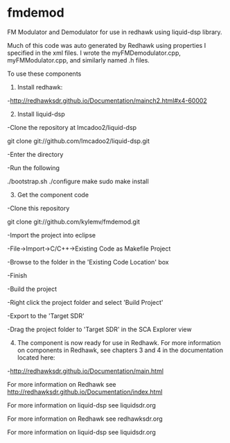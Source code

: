 # fmdemod
FM Modulator and Demodulator for use in redhawk using liquid-dsp library.  

Much of this code was auto generated by Redhawk using properties I specified in the xml files. I wrote the myFMDemodulator.cpp, myFMModulator.cpp, and similarly named .h files.

To use these components

1) Install redhawk:

-http://redhawksdr.github.io/Documentation/mainch2.html#x4-60002

2) Install liquid-dsp

-Clone the repository at lmcadoo2/liquid-dsp

git clone git://github.com/lmcadoo2/liquid-dsp.git

-Enter the directory

-Run the following

./bootstrap.sh
./configure
make
sudo make install

3) Get the component code

-Clone this repository

git clone git://github.com/kylemv/fmdemod.git

-Import the project into eclipse

-File->Import->C/C++->Existing Code as Makefile Project

-Browse to the folder in the 'Existing Code Location' box

-Finish

-Build the project

-Right click the project folder and select 'Build Project'

-Export to the 'Target SDR'

-Drag the project folder to 'Target SDR' in the SCA Explorer view

4) The component is now ready for use in Redhawk. For more information on components in Redhawk, see chapters 3 and 4 in the documentation located here:

  -http://redhawksdr.github.io/Documentation/main.html

For more information on Redhawk see http://redhawksdr.github.io/Documentation/index.html

For more information on liquid-dsp see liquidsdr.org

For more information on Redhawk see redhawksdr.org

For more information on liquid-dsp see liquidsdr.org
